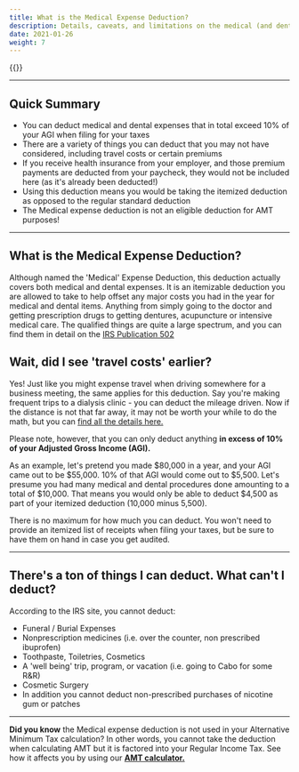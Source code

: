 ```yaml
---
title: What is the Medical Expense Deduction?
description: Details, caveats, and limitations on the medical (and dental!) expense deduction
date: 2021-01-26
weight: 7
---
```

{{<disclaimer>}}

---------
Quick Summary
---

- You can deduct medical and dental expenses that in total exceed 10% of your AGI when filing for your taxes
- There are a variety of things you can deduct that you may not have considered, including travel costs or certain premiums
- If you receive health insurance from your employer, and those premium payments are deducted from your paycheck, they would not be included here (as it's already been deducted!)
- Using this deduction means you would be taking the itemized deduction as opposed to the regular standard deduction
- The Medical expense deduction is not an eligible deduction for AMT purposes!

------------------------------


What is the Medical Expense Deduction?
---
Although named the 'Medical' Expense Deduction, this deduction actually covers both medical and dental expenses. It is an itemizable deduction you are allowed to take to help offset any major costs you had in the year for medical and dental items. Anything from simply going to the doctor and getting prescription drugs to getting dentures, acupuncture or intensive medical care. The qualified things are quite a large spectrum, and you can find them in detail on the [IRS Publication 502](https://www.irs.gov/taxtopics/tc502)

Wait, did I see 'travel costs' earlier? 
---
Yes! Just like you might expense travel when driving somewhere for a business meeting, the same applies for this deduction. Say you're making frequent trips to a dialysis clinic - you can deduct the mileage driven. Now if the distance is not that far away, it may not be worth your while to do the math, but you can [find all the details here.](https://www.irs.gov/newsroom/irs-issues-standard-mileage-rates-for-2020)

Please note, however, that you can only deduct anything **in excess of 10% of your Adjusted Gross Income (AGI).** 

As an example, let's pretend you made $80,000 in a year, and your AGI came out to be $55,000. 10% of that AGI would come out to $5,500. Let's presume you had many medical and dental procedures done amounting to a total of $10,000. That means you would only be able to deduct $4,500 as part of your itemized deduction (10,000 minus 5,500).

There is no maximum for how much you can deduct. You won't need to provide an itemized list of receipts when filing your taxes, but be sure to have them on hand in case you get audited.

------------------------------

There's a ton of things I can deduct. What can't I deduct?
---

According to the IRS site, you cannot deduct:
- Funeral / Burial Expenses
- Nonprescription medicines (i.e. over the counter, non prescribed ibuprofen)
- Toothpaste, Toiletries, Cosmetics
- A 'well being' trip, program, or vacation (i.e. going to Cabo for some R&R)
- Cosmetic Surgery
- In addition you cannot deduct non-prescribed purchases of nicotine gum or patches

------------------------------

**Did you know** the Medical expense deduction is not used in your Alternative Minimum Tax calculation? In other words, you cannot take the deduction when calculating AMT but it is factored into your Regular Income Tax. See how it affects you by using our **[AMT calculator.](/amt-calculator)**